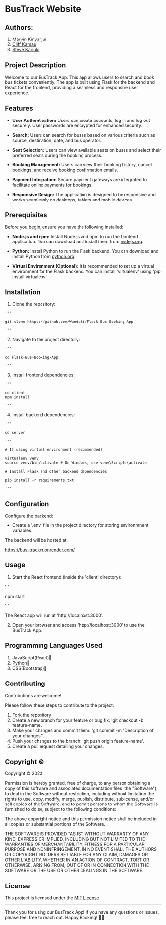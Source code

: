 # BusTrack Website

## Authors:

  1. [Marvin Kinyanjui](https://github.com/Wandati)
  2. [Cliff Kamau](https://github.com/clyfe-008)
  3. [Steve Kariuki](https://github.com/NoobStevie)

## Project Description

Welcome to our BusTrack App. This app allows users to search and book bus tickets conveniently. 
The app is built using Flask for the backend and React for the frontend, providing a seamless and responsive user experience.

## Features

- **User Authentication:** Users can create accounts, log in and log out securely. User passwords are encrypted for enhanced security.

- **Search:** Users can search for buses based on various criteria such as source, destination, date, and bus operator.

- **Seat Selection:** Users can view available seats on buses and select their preferred seats during the booking process.

- **Booking Management:** Users can view their booking history, cancel bookings, and receive booking confirmation emails.

- **Payment Integration:** Secure payment gateways are integrated to facilitate online payments for bookings.

- **Responsive Design:** The application is designed to be responsive and works seamlessly on desktops, tablets and mobile devices.

## Prerequisites

Before you begin, ensure you have the following installed:

- **Node.js and npm:** Install Node.js and npm to run the frontend application. You can download and install them from [nodejs.org](https://nodejs.org/.).

- **Python:** Install Python to run the Flask backend. You can download and install Python from [python.org](https://www.python.org/.).

- **Virtual Environment (Optional):** It is recommended to set up a virtual environment for the Flask backend. You can install 'virtualenv' using 'pip install virtualenv'.


## Installation

  1. Clone the repository:
  
    '''
    
    git clone https://github.com/Wandati/Flask-Bus-Booking-App

    '''

  2. Navigate to the project directory:

    '''

    cd Flask-Bus-Booking-App

    '''

  3. Install frontend dependencies:

    '''

    cd client
    npm install

    '''

  4. Install backend dependencies:

    '''

    cd server

    '''

    # If using virtual environment (recommended)

    virtualenv venv
    source venv/bin/activate # On Windows, use venv\Scripts\activate

    # Install Flask and other backend dependencies

    pip install -r requirements.txt

    '''

## Configuration

   Configure the backend:

  - Create a '.env' file in the project directory for storing environmnent variables.

  The backend will be hosted at:

  https://bus-tracker.onrender.com/


## Usage

1. Start the React frontend (inside the 'client' directory):

  '''

  npm start

  '''

  The React app will run at 'http://localhost:3000'.

2. Open your browser and access 'http://localhost:3000' to use the BusTrack App.
    

## Programming Languages Used
  1. JavaScript(React)🤖
  2. Python🤖
  3. CSS(Bootstrap)🤖


## Contributing

Contributions are welcome!

Please follow these steps to contribute to the project:

  1. Fork the repository
  2. Create a new branch for your feature or bug fix: 'git checkout -b feature-name'.
  3. Make your changes and commit them: 'git commit -m "Description of your changes"'.
  4. Push your changes to the branch: 'git push origin feature-name'.
  5. Create a pull request detailing your changes.



## Copyright ©

Copyright © 2023

Permission is hereby granted, free of charge, to any person obtaining a copy of this software and associated documentation files (the "Software"), to deal in the Software without restriction, including without limitation the rights to use, copy, modify, merge, publish, distribute, sublicense, and/or sell copies of the Software, and to permit persons to whom the Software is furnished to do so, subject to the following conditions:

The above copyright notice and this permission notice shall be included in all copies or substantial portions of the Software.

THE SOFTWARE IS PROVIDED "AS IS", WITHOUT WARRANTY OF ANY KIND, EXPRESS OR IMPLIED, INCLUDING BUT NOT LIMITED TO THE WARRANTIES OF MERCHANTABILITY, FITNESS FOR A PARTICULAR PURPOSE AND NONINFRINGEMENT. IN NO EVENT SHALL THE AUTHORS OR COPYRIGHT HOLDERS BE LIABLE FOR ANY CLAIM, DAMAGES OR OTHER LIABILITY, WHETHER IN AN ACTION OF CONTRACT, TORT OR OTHERWISE, ARISING FROM, OUT OF OR IN CONNECTION WITH THE SOFTWARE OR THE USE OR OTHER DEALINGS IN THE SOFTWARE.


## License

This project is licensed under the [MIT License](License)

---

Thank you for using our BusTrack App! If you have any questions or issues, please feel free to reach out.
Happy Booking! 🚌✨

